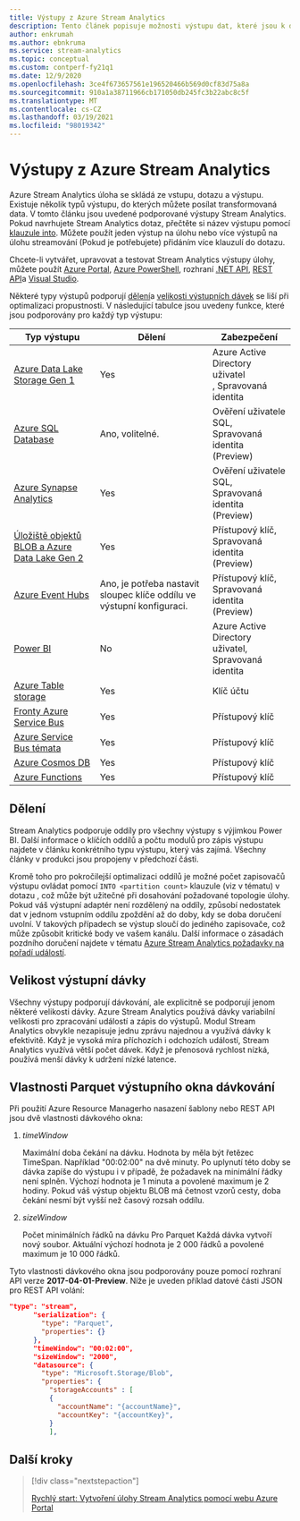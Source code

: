 ```yaml
---
title: Výstupy z Azure Stream Analytics
description: Tento článek popisuje možnosti výstupu dat, které jsou k dispozici pro Azure Stream Analytics.
author: enkrumah
ms.author: ebnkruma
ms.service: stream-analytics
ms.topic: conceptual
ms.custom: contperf-fy21q1
ms.date: 12/9/2020
ms.openlocfilehash: 3ce4f673657561e196520466b569d0cf83d75a8a
ms.sourcegitcommit: 910a1a38711966cb171050db245fc3b22abc8c5f
ms.translationtype: MT
ms.contentlocale: cs-CZ
ms.lasthandoff: 03/19/2021
ms.locfileid: "98019342"
---
```

# <a name="outputs-from-azure-stream-analytics"></a>Výstupy z Azure Stream Analytics

Azure Stream Analytics úloha se skládá ze vstupu, dotazu a výstupu. Existuje několik typů výstupu, do kterých můžete posílat transformovaná data. V tomto článku jsou uvedené podporované výstupy Stream Analytics. Pokud navrhujete Stream Analytics dotaz, přečtěte si název výstupu pomocí [klauzule into](/stream-analytics-query/into-azure-stream-analytics). Můžete použít jeden výstup na úlohu nebo více výstupů na úlohu streamování (Pokud je potřebujete) přidáním více klauzulí do dotazu.

Chcete-li vytvářet, upravovat a testovat Stream Analytics výstupy úlohy, můžete použít [Azure Portal](stream-analytics-quick-create-portal.md#configure-job-output), [Azure PowerShell](stream-analytics-quick-create-powershell.md#configure-output-to-the-job), rozhraní [.NET API](/dotnet/api/microsoft.azure.management.streamanalytics.ioutputsoperations), [REST API](/rest/api/streamanalytics/)a [Visual Studio](stream-analytics-quick-create-vs.md).

Některé typy výstupů podporují [dělení](#partitioning)a [velikosti výstupních dávek](#output-batch-size) se liší při optimalizaci propustnosti. V následující tabulce jsou uvedeny funkce, které jsou podporovány pro každý typ výstupu:

| Typ výstupu | Dělení | Zabezpečení | 
|-------------|--------------|----------|
|[Azure Data Lake Storage Gen 1](azure-data-lake-storage-gen1-output.md)|Yes|Azure Active Directory uživatel </br> , Spravovaná identita|
|[Azure SQL Database](sql-database-output.md)|Ano, volitelné.|Ověření uživatele SQL, </br> Spravovaná identita (Preview)|
|[Azure Synapse Analytics](azure-synapse-analytics-output.md)|Yes|Ověření uživatele SQL, </br> Spravovaná identita (Preview)|
|[Úložiště objektů BLOB a Azure Data Lake Gen 2](blob-storage-azure-data-lake-gen2-output.md)|Yes|Přístupový klíč, </br> Spravovaná identita (Preview)|
|[Azure Event Hubs](event-hubs-output.md)|Ano, je potřeba nastavit sloupec klíče oddílu ve výstupní konfiguraci.|Přístupový klíč, </br> Spravovaná identita (Preview)|
|[Power BI](power-bi-output.md)|No|Azure Active Directory uživatel, </br> Spravovaná identita|
|[Azure Table storage](table-storage-output.md)|Yes|Klíč účtu|
|[Fronty Azure Service Bus](service-bus-queues-output.md)|Yes|Přístupový klíč|
|[Azure Service Bus témata](service-bus-topics-output.md)|Yes|Přístupový klíč|
|[Azure Cosmos DB](azure-cosmos-db-output.md)|Yes|Přístupový klíč|
|[Azure Functions](azure-functions-output.md)|Yes|Přístupový klíč|

## <a name="partitioning"></a>Dělení

Stream Analytics podporuje oddíly pro všechny výstupy s výjimkou Power BI. Další informace o klíčích oddílů a počtu modulů pro zápis výstupu najdete v článku konkrétního typu výstupu, který vás zajímá. Všechny články v produkci jsou propojeny v předchozí části.  

Kromě toho pro pokročilejší optimalizaci oddílů je možné počet zapisovačů výstupu ovládat pomocí `INTO <partition count>` klauzule (viz v tématu) v dotazu [](/stream-analytics-query/into-azure-stream-analytics#into-shard-count), což může být užitečné při dosahování požadované topologie úlohy. Pokud váš výstupní adaptér není rozdělený na oddíly, způsobí nedostatek dat v jednom vstupním oddílu zpoždění až do doby, kdy se doba doručení uvolní. V takových případech se výstup sloučí do jediného zapisovače, což může způsobit kritické body ve vašem kanálu. Další informace o zásadách pozdního doručení najdete v tématu [Azure Stream Analytics požadavky na pořadí událostí](./stream-analytics-time-handling.md).

## <a name="output-batch-size"></a>Velikost výstupní dávky

Všechny výstupy podporují dávkování, ale explicitně se podporují jenom některé velikosti dávky. Azure Stream Analytics používá dávky variabilní velikosti pro zpracování událostí a zápis do výstupů. Modul Stream Analytics obvykle nezapisuje jednu zprávu najednou a využívá dávky k efektivitě. Když je vysoká míra příchozích i odchozích událostí, Stream Analytics využívá větší počet dávek. Když je přenosová rychlost nízká, používá menší dávky k udržení nízké latence.

## <a name="parquet-output-batching-window-properties"></a>Vlastnosti Parquet výstupního okna dávkování

Při použití Azure Resource Managerho nasazení šablony nebo REST API jsou dvě vlastnosti dávkového okna:

1. *timeWindow*

   Maximální doba čekání na dávku. Hodnota by měla být řetězec TimeSpan. Například "00:02:00" na dvě minuty. Po uplynutí této doby se dávka zapíše do výstupu i v případě, že požadavek na minimální řádky není splněn. Výchozí hodnota je 1 minuta a povolené maximum je 2 hodiny. Pokud váš výstup objektu BLOB má četnost vzorů cesty, doba čekání nesmí být vyšší než časový rozsah oddílu.

2. *sizeWindow*

   Počet minimálních řádků na dávku Pro Parquet Každá dávka vytvoří nový soubor. Aktuální výchozí hodnota je 2 000 řádků a povolené maximum je 10 000 řádků.

Tyto vlastnosti dávkového okna jsou podporovány pouze pomocí rozhraní API verze **2017-04-01-Preview**. Níže je uveden příklad datové části JSON pro REST API volání:

```json
"type": "stream",
      "serialization": {
        "type": "Parquet",
        "properties": {}
      },
      "timeWindow": "00:02:00",
      "sizeWindow": "2000",
      "datasource": {
        "type": "Microsoft.Storage/Blob",
        "properties": {
          "storageAccounts" : [
          {
            "accountName": "{accountName}",
            "accountKey": "{accountKey}",
          }
          ],
```

## <a name="next-steps"></a>Další kroky

> [!div class="nextstepaction"]
>
> [Rychlý start: Vytvoření úlohy Stream Analytics pomocí webu Azure Portal](stream-analytics-quick-create-portal.md)

<!--Link references-->
[stream.analytics.developer.guide]: ../stream-analytics-developer-guide.md
[stream.analytics.scale.jobs]: stream-analytics-scale-jobs.md
[stream.analytics.introduction]: stream-analytics-introduction.md
[stream.analytics.get.started]: stream-analytics-real-time-fraud-detection.md
[stream.analytics.query.language.reference]: /stream-analytics-query/stream-analytics-query-language-reference
[stream.analytics.rest.api.reference]: /rest/api/streamanalytics/
